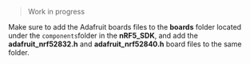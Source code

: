 > Work in progress

Make sure to add the Adafruit boards files to the **boards** folder located under  the ``components``folder in the **nRF5_SDK**, and add the **adafruit_nrf52832.h** and **adafruit_nrf52840.h** board files to the same folder.

